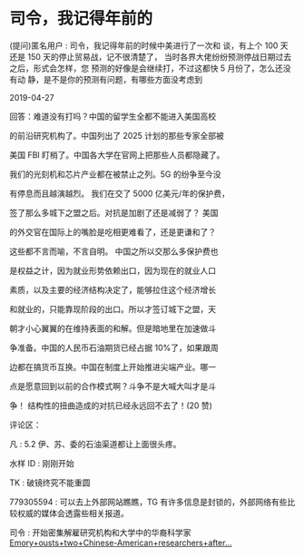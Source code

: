 # 司令，我记得年前的

(提问)匿名用户 : 司令，我记得年前的时候中美进行了一次和 谈，有上个 100 天还是 150 天的停止贸易战，记不很清楚了， 当时各界大佬纷纷预测停战日期过去之后，形式会怎样，您 预测的好像是会继续打，不过这都快 5 月份了，怎么还没有动 静，是不是你的预测有问题，有哪些方面没考虑到

2019-04-27

回答：难道没有打吗？中国的留学生全都不能进入美国高校

的前沿研究机构了。中国列出了 2025 计划的那些专家全部被

美国 FBI 盯梢了。中国各大学在官网上把那些人员都隐藏了。

我们的光刻机和芯片产业都在被禁止之列。5G 的纷争至今没

有停息而且越演越烈。 我们在交了 5000 亿美元/年的保护费，

签了那么多城下之盟之后。对抗是加剧了还是减弱了？ 美国

的外交官在国际上的嘴脸是吃相更难看了，还是更谦和了？

这些都不言而喻，不言自明。 中国之所以交那么多保护费也

是权益之计，因为就业形势依赖出口，因为现在的就业人口

素质，以及主要的经济结构决定了，能够拉住这个经济增长

和就业的，只能靠现阶段的出口。所以才签订城下之盟，天

朝才小心翼翼的在维持表面的和解。但是暗地里在加速做斗

争准备。中国的人民币石油期货已经占据 10%了，如果跟周

边都在搞货币互换。中国在制度上开始推进尖端产业。哪一

点是愿意回到以前的合作模式啊？斗争不是大喊大叫才是斗

争！ 结构性的扭曲造成的对抗已经永远回不去了！(20 赞)

评论区：

凡 : 5.2 伊、苏、委的石油渠道都让上面很头疼。

水样 ID : 刚刚开始

TK : 破镜终究不能重圆

779305594 : 可以去上外部网站瞧瞧，TG 有许多信息是封锁的，外部网络有些比较权威的媒体会透露些相关报道。

司令 : 开始密集解雇研究机构和大学中的华裔科学家[Emory+ousts+two+Chinese-American+researchers+after...](https://www.sciencemag.org/news/2019/05/emory-ousts-two-chinese-american-researchers-after-investigation-foreign-ties)